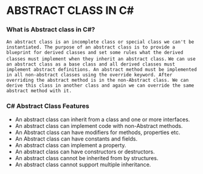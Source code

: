 # ABSTRACT CLASS IN C#

###  What is Abstract class in C#?
`An abstract class is an incomplete class or special class we can't be instantiated. The purpose of an abstract class is to provide a blueprint for derived classes and set some rules what the derived classes must implement when they inherit an abstract class.`
 `We can use an abstract class as a base class and all derived classes must implement abstract definitions. An abstract method must be implemented in all non-abstract classes using the override keyword. After overriding the abstract method is in the non-Abstract class. We can derive this class in another class and again we can override the same abstract method with it.`
 
 ### C# Abstract Class Features
- An abstract class can inherit from a class and one or more interfaces.
- An abstract class can implement code with non-Abstract methods.
- An Abstract class can have modifiers for methods, properties etc.
- An Abstract class can have constants and fields.
- An abstract class can implement a property.
- An abstract class can have constructors or destructors.
- An abstract class cannot be inherited from by structures.
- An abstract class cannot support multiple inheritance.
